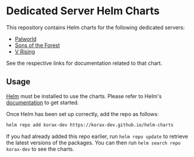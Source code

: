# Dedicated Server Helm Charts

This repository contains Helm charts for the following dedicated servers:

- [Palworld](./charts/palworld/)
- [Sons of the Forest](./charts/sons-of-the-forest)
- [V Rising](./charts/vrising)

See the respective links for documentation related to that chart.

## Usage

[Helm](https://helm.sh) must be installed to use the charts. Please refer to
Helm's [documentation](https://helm.sh/docs) to get started.

Once Helm has been set up correctly, add the repo as follows:

```sh
helm repo add korax-dev https://korax-dev.github.io/helm-charts
```

If you had already added this repo earlier, run `helm repo update` to retrieve
the latest versions of the packages. You can then run `helm search repo
korax-dev` to see the charts.
